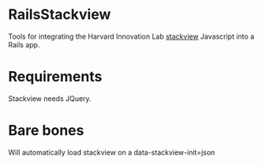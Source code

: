 # RailsStackview

Tools for integrating the Harvard Innovation Lab [stackview](https://github.com/harvard-lil/stackview) Javascript into a Rails app. 

# Requirements

Stackview needs JQuery. 

# Bare bones

Will automatically load stackview on a data-stackview-init=json